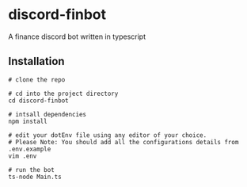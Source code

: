 # discord-finbot

A finance discord bot written in typescript



## Installation

```
# clone the repo

# cd into the project directory
cd discord-finbot

# intsall dependencies
npm install

# edit your dotEnv file using any editor of your choice.
# Please Note: You should add all the configurations details from .env.example
vim .env

# run the bot
ts-node Main.ts
```

